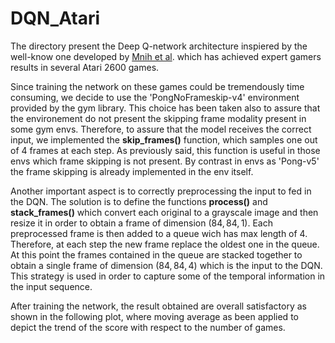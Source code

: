 # DQN_Atari


The directory present the Deep Q-network architecture inspiered by the well-know one developed by [Mnih et al](https://www.nature.com/articles/nature14236/?source=post_page---------------------------). which has achieved expert gamers results in several Atari 2600 games. 

Since training the network on these games could be tremendously time consuming, we decide to use the 'PongNoFrameskip-v4' environment provided by the gym library.  This choice has been taken also to assure that the environement do not present the skipping frame modality present in some gym envs. Therefore, to assure that the model receives the correct input, we implemented the **skip_frames()** function, which samples one out of 4 frames at each step. As previously said, this function is useful in those envs which frame skipping is not present. By contrast in envs as 'Pong-v5' the frame skipping is already implemented in the env itself. 

Another important aspect is to correctly preprocessing the input to fed in the DQN. The solution is to define the functions **process()** and **stack_frames()** which convert each original to a grayscale image and then resize it in order to obtain a frame of dimension $(84,84,1)$. Each preprocessed frame is then added to a queue wich has max length of 4. Therefore, at each step the new frame replace the oldest one in the queue. At this point the frames contained in the queue are stacked together to obtain a single frame of dimension $(84,84,4)$ which is the input to the DQN. This strategy is used in order to capture some of the temporal information in the input sequence. 

After training the network, the result obtained are overall satisfactory as shown in the following plot, where moving average as been applied to depict the trend of the score with respect to the number of games. 


